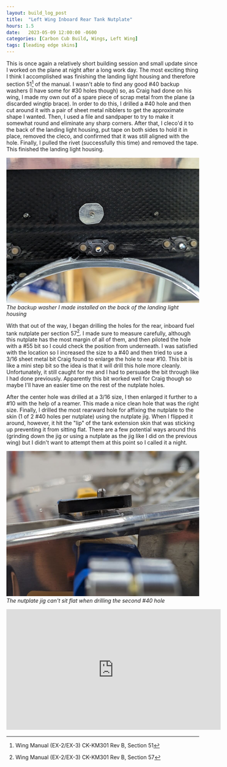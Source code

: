 ```yaml
---
layout: build_log_post
title:  "Left Wing Inboard Rear Tank Nutplate"
hours: 1.5
date:   2023-05-09 12:00:00 -0600
categories: [Carbon Cub Build, Wings, Left Wing]
tags: [leading edge skins]
---
```


This is once again a relatively short building session and small update since I worked on the plane at night after a long work day. The most exciting thing I think I accomplished was finishing the landing light housing and therefore section 51[^section-51-ref] of the manual. I wasn't able to find any good #40 backup washers (I have some for #30 holes though) so, as Craig had done on his wing, I made my own out of a spare piece of scrap metal from the plane (a discarded wingtip brace). In order to do this, I drilled a #40 hole and then cut around it with a pair of sheet metal nibblers to get the approximate shape I wanted. Then, I used a file and sandpaper to try to make it somewhat round and eliminate any sharp corners. After that, I cleco'd it to the back of the landing light housing, put tape on both sides to hold it in place, removed the cleco, and confirmed that it was still aligned with the hole. Finally, I pulled the rivet (successfully this time) and removed the tape. This finished the landing light housing.

![Desktop View](/assets/img/posts/2023/2023-05-09-inboard-rear-tank-nutplate/landing_light.jpg)
_The backup washer I made installed on the back of the landing light housing_

With that out of the way, I began drilling the holes for the rear, inboard fuel tank nutplate per section 57[^section-57-ref]. I made sure to measure carefully, although this nutplate has the most margin of all of them, and then piloted the hole with a #55 bit so I could check the position from underneath. I was satisfied with the location so I increased the size to a #40 and then tried to use a 3/16 sheet metal bit Craig found to enlarge the hole to near #10. This bit is like a mini step bit so the idea is that it will drill this hole more cleanly. Unfortunately, it still caught for me and I had to persuade the bit through like I had done previously. Apparently this bit worked well for Craig though so maybe I'll have an easier time on the rest of the nutplate holes.

After the center hole was drilled at a 3/16 size, I then enlarged it further to a #10 with the help of a reamer. This made a nice clean hole that was the right size. Finally, I drilled the most rearward hole for affixing the nutplate to the skin (1 of 2 #40 holes per nutplate) using the nutplate jig. When I flipped it around, however, it hit the "lip" of the tank extension skin that was sticking up preventing it from sitting flat. There are a few potential ways around this (grinding down the jig or using a nutplate as the jig like I did on the previous wing) but I didn't want to attempt them at this point so I called it a night.

![Desktop View](/assets/img/posts/2023/2023-05-09-inboard-rear-tank-nutplate/nutplate_jig.jpg)
_The nutplate jig can't sit flat when drilling the second #40 hole_

<iframe width="560" height="315" src="https://www.youtube.com/embed/x8OQH18twZ4" title="YouTube video player" frameborder="0" allow="accelerometer; autoplay; clipboard-write; encrypted-media; gyroscope; picture-in-picture; web-share" allowfullscreen></iframe>

[^section-51-ref]: Wing Manual (EX-2/EX-3) CK-KM301 Rev B, Section 51
[^section-57-ref]: Wing Manual (EX-2/EX-3) CK-KM301 Rev B, Section 57